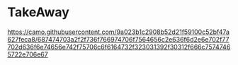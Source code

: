 # TakeAway
 https://camo.githubusercontent.com/9a023b1c2908b52d21f59100c52bf47a627feca8/687474703a2f2f736f766974706f7564656c2e636f6d2e6e702f77702d636f6e74656e742f75706c6f6164732f323031392f30312f666c75747465722e706e67

